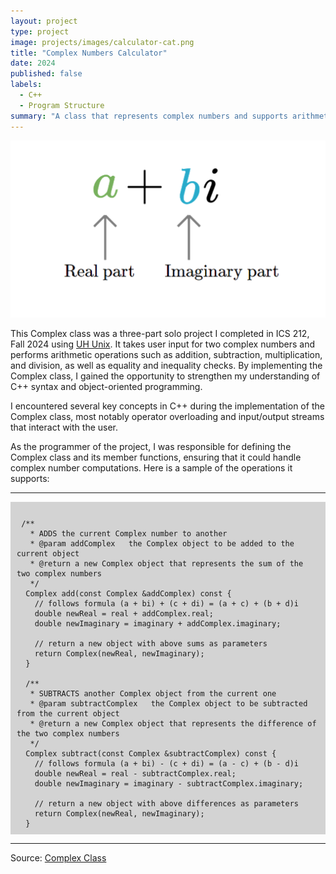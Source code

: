 ```yaml
---
layout: project
type: project
image: projects/images/calculator-cat.png
title: "Complex Numbers Calculator"
date: 2024
published: false
labels:
  - C++
  - Program Structure
summary: "A class that represents complex numbers and supports arithmetic operations using operator overloading."
---
```


<div style="text-align: center;">
  <img class="img-fluid" src="../projects/images/complex-num.png">
</div>

This Complex class was a three-part solo project I completed in ICS 212, Fall 2024 using [UH Unix](https://www2.hawaii.edu/~rnarayan/ics212/main_sub/uhunix.html). It takes user input for two complex numbers and performs arithmetic operations such as addition, subtraction, multiplication, and division, as well as equality and inequality checks. By implementing the Complex class, I gained the opportunity to strengthen my understanding of C++ syntax and object-oriented programming.

I encountered several key concepts in C++ during the implementation of the Complex class, most notably operator overloading and input/output streams that interact with the user.

As the programmer of the project, I was responsible for defining the Complex class and its member functions, ensuring that it could handle complex number computations. Here is a sample of the operations it supports:

<hr>

<pre style="background-color: lightgrey; white: white; padding: 10px;"><code>
 /**
   * ADDS the current Complex number to another
   * @param addComplex   the Complex object to be added to the current object
   * @return a new Complex object that represents the sum of the two complex numbers  
   */
  Complex add(const Complex &addComplex) const {
    // follows formula (a + bi) + (c + di) = (a + c) + (b + d)i
    double newReal = real + addComplex.real;
    double newImaginary = imaginary + addComplex.imaginary;

    // return a new object with above sums as parameters
    return Complex(newReal, newImaginary);
  }

  /**
   * SUBTRACTS another Complex object from the current one
   * @param subtractComplex   the Complex object to be subtracted from the current object
   * @return a new Complex object that represents the difference of the two complex numbers
   */
  Complex subtract(const Complex &subtractComplex) const {
    // follows formula (a + bi) - (c + di) = (a - c) + (b - d)i
    double newReal = real - subtractComplex.real;
    double newImaginary = imaginary - subtractComplex.imaginary;

    // return a new object with above differences as parameters
    return Complex(newReal, newImaginary);
  }
</code></pre>

<hr>

Source: <a href="https://github.com/jasminequach/complex-numbers-calculator"><i class="large github icon "></i>Complex Class</a>
